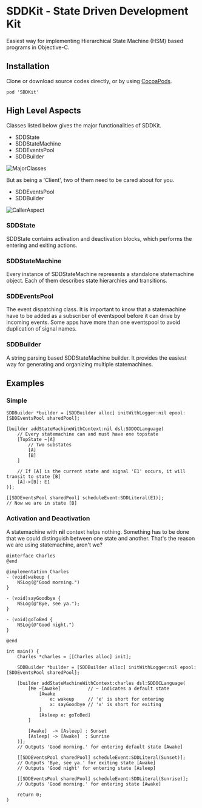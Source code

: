 # SDDKit - State Driven Development Kit
Easiest way for implementing Hierarchical State Machine (HSM) based programs in Objective-C.

## Installation
Clone or download source codes directly, or by using [CocoaPods](https://cocoapods.org/).

```
pod 'SDDKit'

```

## High Level Aspects

Classes listed below gives the major functionalities of SDDKit.

* SDDState
* SDDStateMachine
* SDDEventsPool
* SDDBuilder

![MajorClasses](https://yuml.me/diagram/class/[SDDBuilder]->[SDDEventsPool],[SDDBuilder]-*>[SDDStateMachine],[SDDStateMachine]->[SDDEventsPool],[SDDStateMachine]-*>[SDDState])

But as being a 'Client', two of them need to be cared about for you.

* SDDEventsPool
* SDDBuilder

![CallerAspect](https://yuml.me/diagram/class/[SDDBuilder]->[SDDEventsPool],[Client]->[SDDBuilder],[Client]->[SDDEventsPool])

### SDDState
SDDState contains activation and deactivation blocks, which performs the entering and exiting actions.

### SDDStateMachine
Every instance of SDDStateMachine represents a standalone statemachine object. Each of them describes state hierarchies and transitions.

### SDDEventsPool
The event dispatching class. It is important to know that a statemachine have to be added as a subscriber of eventspool before it can drive by incoming events. Some apps have more than one eventspool to avoid duplication of signal names.

### SDDBuilder
A string parsing based SDDStateMachine builder. It provides the easiest way for generating and organizing multiple statemachines.


## Examples
### Simple
```obj-c
SDDBuilder *builder = [SDDBuilder alloc] initWithLogger:nil epool:[SDDEventsPool sharedPool];

[builder addStateMachineWithContext:nil dsl:SDDOCLanguage(
	// Every statemachine can and must have one topstate
	[TopState ~[A]
    	// Two substates
    	[A]
        [B]
    ]
    
    // If [A] is the current state and signal 'E1' occurs, it will transit to state [B]
    [A]->[B]: E1
)];

[[SDDEventsPool sharedPool] scheduleEvent:SDDLiteral(E1)];
// Now we are in state [B]
```

### Activation and Deactivation
A statemachine with **nil** context helps nothing. Something has to be done that we could distinguish between one state and another. That's the reason we are using statemachine, aren't we?
```obj-c
@interface Charles
@end

@implementation Charles
- (void)wakeup {
	NSLog(@"Good morning.")
}

- (void)sayGoodbye {
	NSLog(@"Bye, see ya.");
}

- (void)goToBed {
    NSLog(@"Good night.")
}

@end

int main() {
	Charles *charles = [[Charles alloc] init];

	SDDBuilder *builder = [SDDBuilder alloc] initWithLogger:nil epool:[SDDEventsPool sharedPool];

	[builder addStateMachineWithContext:charles dsl:SDDOCLanguage(
		[Me ~[Awake]		  // ~ indicates a default state
    		[Awake  
            	e: wakeup     // 'e' is short for entering
                x: sayGoodbye // 'x' is short for exiting
            ]
	        [Asleep e: goToBed]
    	]
		
		[Awake]  -> [Asleep] : Sunset
        [Asleep] -> [Awake]  : Sunrise
	)];
    // Outputs 'Good morning.' for entering default state [Awake]
	
    [[SDDEventsPool sharedPool] scheduleEvent:SDDLiteral(Sunset)];
    // Outputs 'Bye, see ya.' for exiting state [Awake]
	// Outputs 'Good night' for entering state [Asleep]
    
    [[SDDEventsPool sharedPool] scheduleEvent:SDDLiteral(Sunrise)];
    // Outputs 'Good morning.' for entering state [Awake]

	return 0;
)

```
